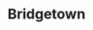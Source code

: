 ---
git: https://github.com/bridgetownrb/bridgetown
logohandle: bridgetownrb
sort: bridgetownrb
title: Bridgetown
twitter: https://x.com/bridgetownrb
website: https://www.bridgetownrb.com/
---